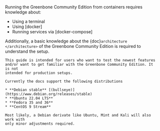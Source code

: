 Running the Greenbone Community Edition from containers requires knowledge about:

* Using a terminal
* Using [docker]
* Running services via [docker-compose]

Additionally, a basic knowledge about the {doc}`architecture </architecture>`
of the Greenbone Community Edition is required to understand the setup.

```{note}
This guide is intended for users who want to test the newest features
and/or want to get familiar with the Greenbone Community Edition. It is not
intended for production setups.

Currently the docs support the following distributions

* **Debian stable** [(bullseye)](https://www.debian.org/releases/stable)
* **Ubuntu 22.04 LTS**
* **Fedora 35 and 36**
* **CentOS 9 Stream**

Most likely, a Debian derivate like Ubuntu, Mint and Kali will also work with
only minor adjustments required.
```
